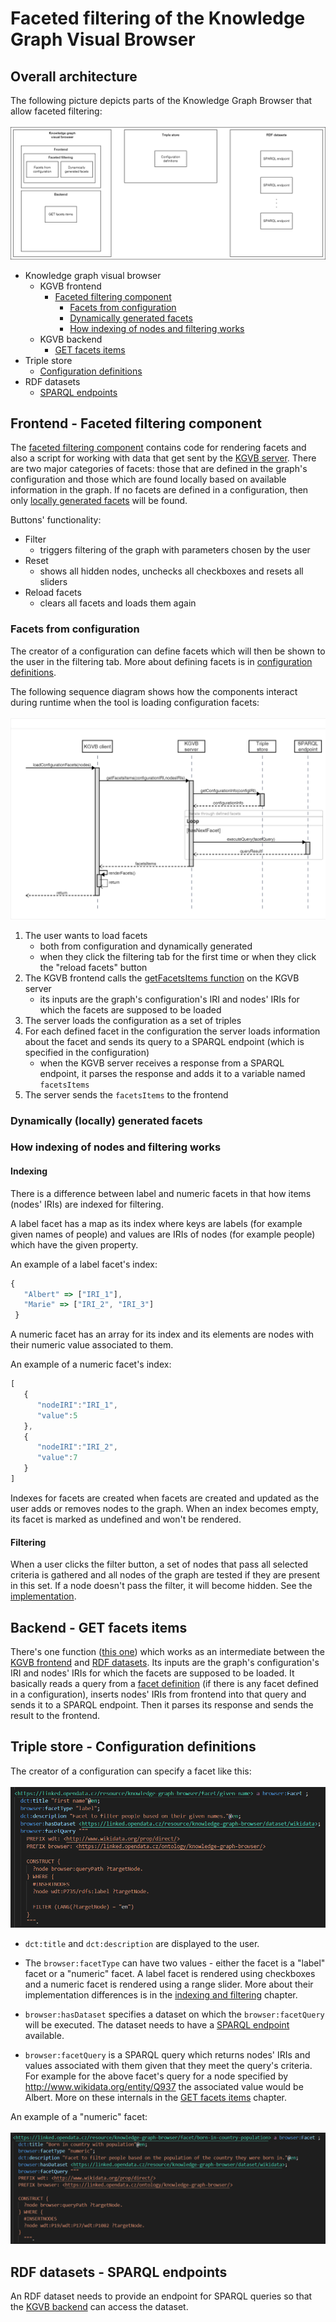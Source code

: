 # Faceted filtering of the Knowledge Graph Visual Browser
## Overall architecture
The following picture depicts parts of the Knowledge Graph Browser that allow faceted filtering:  <br><br>
![Faceted filtering architecture](/resources/faceted_filtering_architecture.png)

- Knowledge graph visual browser
  - KGVB frontend
    - [Faceted filtering component](#faceted-filtering-component)
      - [Facets from configuration](#facets-from-configuration)
      - [Dynamically generated facets](#dynamically-generated-facets)
      - [How indexing of nodes and filtering works](#indexing-and-filtering)
  - KGVB backend
    - [GET facets items](get-facets-items)
- Triple store
  - [Configuration definitions](#configuration-definitions)
- RDF datasets
  - [SPARQL endpoints](#sparql-endpoints)

<a id="faceted-filtering-component"></a>
## Frontend - Faceted filtering component
The [faceted filtering component](https://github.com/JiriResler/knowledge-graph-browser-frontend/tree/master/src/component/faceted-filtering) contains code for rendering facets and also a script for working with data that get sent by the [KGVB server](#get-facets-items). There are two major categories of facets: those that are defined in the graph's configuration and those which are found locally based on available information in the graph. If no facets are defined in a configuration, then only [locally generated facets](#dynamically-generated-facets) will be found.

Buttons' functionality:
- Filter
  - triggers filtering of the graph with parameters chosen by the user
- Reset
  - shows all hidden nodes, unchecks all checkboxes and resets all sliders
- Reload facets
  - clears all facets and loads them again

<a id="facets-from-configuration"></a>
### Facets from configuration
The creator of a configuration can define facets which will then be shown to the user in the filtering tab. More about defining facets is in [configuration definitions](configuration-definitions).  

The following sequence diagram shows how the components interact during runtime when the tool is loading configuration facets:  <br><br>
![Sequence diagram](/resources/configuration_facets_sequence_diagram.png)

1) The user wants to load facets
    - both from configuration and dynamically generated
    - when they click the filtering tab for the first time or when they click the "reload facets" button
2) The KGVB frontend calls the [getFacetsItems function](#get-facets-items) on the KGVB server
    - its inputs are the graph's configuration's IRI and nodes' IRIs for which the facets are supposed to be loaded
3) The server loads the configuration as a set of triples
4) For each defined facet in the configuration the server loads information about the facet and sends its query to a SPARQL endpoint (which is specified in the configuration)
    - when the KGVB server receives a response from a SPARQL endpoint, it parses the response and adds it to a variable named `facetsItems`
6) The server sends the `facetsItems` to the frontend

<a id="dynamically-generated-facets"></a>
### Dynamically (locally) generated facets

<a id="indexing-and-filtering"></a>
### How indexing of nodes and filtering works
#### Indexing
There is a difference between label and numeric facets in that how items (nodes' IRIs) are indexed for filtering.  

A label facet has a map as its index where keys are labels (for example given names of people) and values are IRIs of nodes (for example people) which have the given property.  

An example of a label facet's index:  

```typescript
{
   "Albert" => ["IRI_1"], 
   "Marie" => ["IRI_2", "IRI_3"]
 } 
```

A numeric facet has an array for its index and its elements are nodes with their numeric value associated to them.  

An example of a numeric facet's index:
```typescript
[
   {
      "nodeIRI":"IRI_1",
      "value":5
   },
   {
      "nodeIRI":"IRI_2",
      "value":7
   }
]
```

Indexes for facets are created when facets are created and updated as the user adds or removes nodes to the graph. When an index becomes empty, its facet is marked as undefined and won't be rendered.

#### Filtering
When a user clicks the filter button, a set of nodes that pass all selected criteria is gathered and all nodes of the graph are tested if they are present in this set. If a node doesn't pass the filter, it will become hidden. See the [implementation](https://github.com/JiriResler/knowledge-graph-browser-frontend/blob/353bffa676763f133ca837ff8b7265932a1b3c7a/src/component/faceted-filtering/FacetedFiltering.vue#L477).

<a id="get-facets-items"></a>
## Backend - GET facets items
There's one function ([this one](https://github.com/linkedpipes/knowledge-graph-browser-backend/blob/0f5dd1be2d6df550350f355a761361aeeaa1f6a1/kgserver.js#L26)) which works as an intermediate between the [KGVB frontend](#faceted-filtering-component) and [RDF datasets](#sparql-endpoints). Its inputs are the graph's configuration's IRI and nodes' IRIs for which the facets are supposed to be loaded. It basically reads a query from a [facet definition](#configuration-definitions) (if there is any facet defined in a configuration), inserts nodes' IRIs from frontend into that query and sends it to a SPARQL endpoint. Then it parses its response and sends the result to the frontend.

<a id="configuration-definitions"></a>
## Triple store - Configuration definitions
The creator of a configuration can specify a facet like this:  <br><br>
![Given_name_facet](/resources/given_name_facet.png)

- `dct:title` and `dct:description` are displayed to the user.

- The `browser:facetType` can have two values - either the facet is a "label" facet or a "numeric" facet. A label facet is rendered using checkboxes and a numeric facet is rendered using a range slider. More about their implementation differences is in the [indexing and filtering](#indexing-and-filtering) chapter.  

- `browser:hasDataset` specifies a dataset on which the `browser:facetQuery` will be executed. The dataset needs to have a [SPARQL endpoint](#sparql-endpoints) available. 

- `browser:facetQuery` is a SPARQL query which returns nodes' IRIs and values associated with them given that they meet the query's criteria. For example for the above facet's query for a node specified by http://www.wikidata.org/entity/Q937 the associated value would be Albert. More on these internals in the [GET facets items](#get-facets-items) chapter.

An example of a "numeric" facet:  <br><br>
![Born in country with certain population_facet](/resources/born_in_country_population_facet.png)

<a id="sparql-endpoints"></a>
## RDF datasets - SPARQL endpoints
An RDF dataset needs to provide an endpoint for SPARQL queries so that the [KGVB backend](#get-facets-items) can access the dataset.
